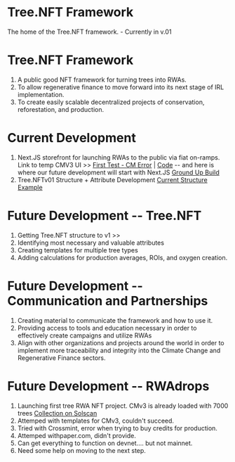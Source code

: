 # Tree.NFT Framework
The home of the Tree.NFT framework. - Currently in v.01

# Tree.NFT Framework
1. A public good NFT framework for turning trees into RWAs. 
2. To allow regenerative finance to move forward into its next stage of IRL implementation.
3. To create easily scalable decentralized projects of conservation, reforestation, and production.

# Current Development
1. Next.JS storefront for launching RWAs to the public via fiat on-ramps. Link to temp CMV3 UI >> [First Test - CM Error](https://trees-nft.vercel.app/) |  [Code](https://github.com/tiamoesg/trees.NFT/tree/main/pages) -- and here is where our future development will start with Next.JS [Ground Up Build](https://github.com/tiamoesg/RWAdrops.store)
2. Tree.NFTv01 Structure + Attribute Development [Current Structure Example](https://github.com/tiamoesg/trees.NFT/blob/main/tree-nft.json) 

# Future Development -- Tree.NFT
1. Getting Tree.NFT structure to v1 >>
2. Identifying most necessary and valuable attributes
3. Creating templates for multiple tree types
4. Adding calculations for production averages, ROIs, and oxygen creation. 

# Future Development -- Communication and Partnerships
1. Creating material to communicate the framework and how to use it.
2. Providing access to tools and education necessary in order to effectively create campaigns and utilize RWAs
3. Align with other organizations and projects around the world in order to implement more traceability and integrity into the Climate Change and Regenerative Finance sectors.

# Future Development -- RWAdrops
1. Launching first tree RWA NFT project. CMv3 is already loaded with 7000 trees [Collection on Solscan](https://solscan.io/token/AiFeb2oxur5Kd625kDmvC86mQuet76Yazxwp7GnB24af)
2. Attemped with templates for CMv3, couldn't succeed. 
3. Tried with Crossmint, error when trying to buy credits for production.
4. Attemped withpaper.com, didn't provide.
5. Can get everything to function on devnet.... but not mainnet.
6. Need some help on moving to the next step.
